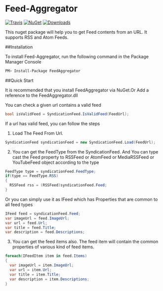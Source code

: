 # Feed-Aggregator
[![Travis](https://travis-ci.org/skkallayath/Feed-Aggregator.svg?branch=master)](https://travis-ci.org/skkallayath/Feed-Aggregator) [![NuGet](http://img.shields.io/nuget/v/FeedAggregator.svg)](https://www.nuget.org/packages/FeedAggregator/) [![Downloads](http://img.shields.io/nuget/dt/FeedAggregator.svg)](https://www.nuget.org/packages/FeedAggregator/)

This nuget package will help you to get Feed contents from an URL. It supports RSS and Atom Feeds. 

##Installation

To install Feed-Aggregator, run the following command in the Package Manager Console

```sh
PM> Install-Package FeedAggregator
```

##Quick Start

It is recommended that you install FeedAggregator via NuGet.Or Add a reference to the FeedAggregator.dll

You can check a given url contains a valid feed 

```csharp
bool isValidFeed = SyndicationFeed.IsValidFeed(FeedUrl);
```

If a url has valid feed, you can follow the steps

1) Load The Feed From Url.

```csharp
SyndicationFeed syndicationFeed = new SyndicationFeed.Load(FeedUrl);
```

2) You can get the FeedType from the SyndicationFeed.
And You can type cast the Feed property to RSSFeed or AtomFeed or MediaRSSFeed or YouTubeFeed object according to the type

```csharp
FeedType type = syndicationFeed.FeedType;
if(type == FeedType.RSS)
{
  RSSFeed rss = (RSSFeed)syndicationFeed.Feed;
}
```

Or you can simply use it as IFeed which has Properties that are common to all feed types 

```csharp
IFeed feed = syndicationFeed.Feed;
var imageUrl = feed.ImageUrl;
var url = feed.Url;
var title = feed.Title;
var description = feed.Descriptions;
```

3) You can get the feed items also. The feed item will contain the common properties of various kind of feed items.

```csharp
foreach(IFeedItem item in feed.Items)
{
  var imageUrl = item.ImageUrl;
  var url = item.Url;
  var title = item.Title;
  var description = item.Descriptions;
}
```
